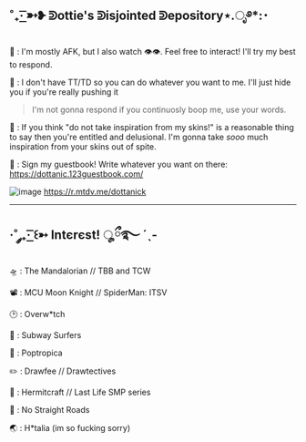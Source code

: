 ˚₊· ͟͟͞͞➳❥ ᕲottie's ᕲisjointed ᕲepository⋆.ೃ࿔*:･
------------------------------------------------------------------------------------------------------------------

🐙 : I'm mostly AFK, but I also watch :eye::eye:. Feel free to interact! I'll try my best to respond.

🍣 : I don't have TT/TD so you can do whatever you want to me. I'll just hide you if you're really pushing it
> I'm not gonna respond if you continuosly boop me, use your words.

🥩 : If you think "do not take inspiration from my skins!" is a reasonable thing to say then you're entitled and delusional. I'm gonna take *sooo* much inspiration from your skins out of spite.

:circus_tent: : Sign my guestbook! Write whatever you want on there: https://dottanic.123guestbook.com/

![image](https://github.com/dottanic/dottanic/assets/102858874/c927ff37-4db3-469d-80c4-a7b3e3aaaa5c)
https://r.mtdv.me/dottanick

------------------------------------------------------------------------------------------------------------------------
·˚ ༘₊· ͟͟͞͞꒰➳ Intєrєst! ೄྀ࿐ ˊˎ-
------------------------------------------------------------------------------------------------------------------------

🛸 : The Mandalorian // TBB and TCW

📽️ : MCU Moon Knight // SpiderMan: ITSV

🕑 : Overw*tch

🚊 : Subway Surfers

🎈 : Poptropica

✏️ : Drawfee // Drawtectives 

🚦 : Hermitcraft // Last Life SMP series

🎸 : No Straight Roads

🌏 : H*talia (im so fucking sorry)
